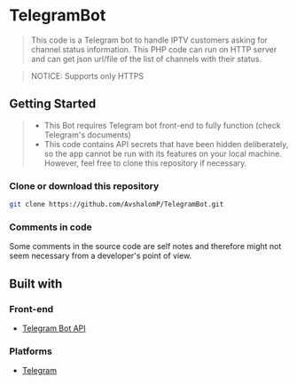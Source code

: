 # TelegramBot

> This code is a Telegram bot to handle IPTV customers asking for channel status information. This PHP code can run on HTTP server and can get json url/file of the list of channels with their status.

> NOTICE: Supports only HTTPS

## Getting Started

> * This Bot requires Telegram bot front-end to fully function (check Telegram's documents)
> * This code contains API secrets that have been hidden deliberately, so the app cannot be run with its features on your local machine. However, feel free to clone this repository if necessary.

### Clone or download this repository

```sh
git clone https://github.com/AvshalomP/TelegramBot.git
```

### Comments in code

Some comments in the source code are self notes and therefore might not seem necessary from a developer's point of view.

## Built with

### Front-end

* [Telegram Bot API](https://core.telegram.org/bots/api)

### Platforms

* [Telegram](https://telegram.org)

